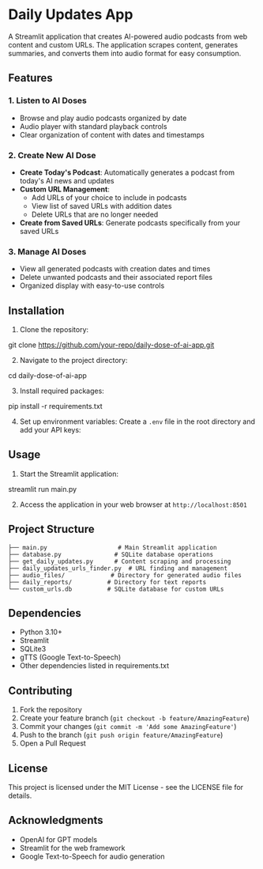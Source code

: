 # Daily Updates App

A Streamlit application that creates AI-powered audio podcasts from web content and custom URLs. The application scrapes content, generates summaries, and converts them into audio format for easy consumption.

## Features

### 1. Listen to AI Doses
- Browse and play audio podcasts organized by date
- Audio player with standard playback controls
- Clear organization of content with dates and timestamps

### 2. Create New AI Dose
- **Create Today's Podcast**: Automatically generates a podcast from today's AI news and updates
- **Custom URL Management**:
  - Add URLs of your choice to include in podcasts
  - View list of saved URLs with addition dates
  - Delete URLs that are no longer needed
- **Create from Saved URLs**: Generate podcasts specifically from your saved URLs

### 3. Manage AI Doses
- View all generated podcasts with creation dates and times
- Delete unwanted podcasts and their associated report files
- Organized display with easy-to-use controls

## Installation

1. Clone the repository:

git clone https://github.com/your-repo/daily-dose-of-ai-app.git

2. Navigate to the project directory:

cd daily-dose-of-ai-app

3. Install required packages:

pip install -r requirements.txt

4. Set up environment variables:
Create a `.env` file in the root directory and add your API keys:

## Usage

1. Start the Streamlit application:

streamlit run main.py

2. Access the application in your web browser at `http://localhost:8501`

## Project Structure

```
├── main.py                    # Main Streamlit application
├── database.py               # SQLite database operations
├── get_daily_updates.py      # Content scraping and processing
├── daily_updates_urls_finder.py  # URL finding and management
├── audio_files/             # Directory for generated audio files
├── daily_reports/          # Directory for text reports
└── custom_urls.db          # SQLite database for custom URLs
```

## Dependencies

- Python 3.10+
- Streamlit
- SQLite3
- gTTS (Google Text-to-Speech)
- Other dependencies listed in requirements.txt

## Contributing

1. Fork the repository
2. Create your feature branch (`git checkout -b feature/AmazingFeature`)
3. Commit your changes (`git commit -m 'Add some AmazingFeature'`)
4. Push to the branch (`git push origin feature/AmazingFeature`)
5. Open a Pull Request

## License

This project is licensed under the MIT License - see the LICENSE file for details.

## Acknowledgments

- OpenAI for GPT models
- Streamlit for the web framework
- Google Text-to-Speech for audio generation
